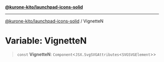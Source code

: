 [**@kurone-kito/launchpad-icons-solid**](../README.md)

***

[@kurone-kito/launchpad-icons-solid](../globals.md) / VignetteN

# Variable: VignetteN

> `const` **VignetteN**: `Component`\<`JSX.SvgSVGAttributes`\<`SVGSVGElement`\>\>
